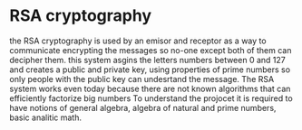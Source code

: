 # RSA cryptography

the RSA cryptography is used by an emisor and receptor as a way to communicate encrypting the messages so no-one except both of them can decipher them.
this system asgins the letters numbers between 0 and 127 and creates a public and private key, using properties of prime numbers so only people with the public key can undesrtand the message.
The RSA system works even today because there are not known algorithms that can efficiently factorize big numbers
To understand the projocet it is required to have notions of general algebra, algebra of natural and prime numbers, basic analitic math.
